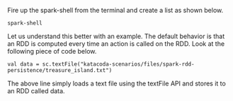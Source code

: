 Fire up the spark-shell from the terminal and create a list as shown below.

`spark-shell`

Let us understand this better with an example. The default behavior is that an RDD is computed every time an action is called on the RDD. Look at the following piece of code below.

`val data = sc.textFile("katacoda-scenarios/files/spark-rdd-persistence/treasure_island.txt")`

The above line simply loads a text file using the textFile API and stores it to an RDD called data.
